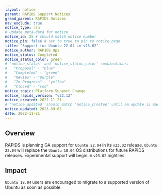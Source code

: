 ```yaml
---
layout: notice
parent: RAPIDS Support Notices
grand_parent: RAPIDS Notices
nav_exclude: true
notice_type: rsn
# Update meta-data for notice
notice_id: 25 # should match notice number
notice_pin: false # set to true to pin to notice page
title: "Support for Ubuntu 22.04 in v23.02"
notice_author: RAPIDS Ops
notice_status: Completed
notice_status_color: green
# 'notice_status' and 'notice_status_color' combinations:
#   "Proposal" - "blue"
#   "Completed" - "green"
#   "Review" - "purple"
#   "In Progress" - "yellow"
#   "Closed" - "red"
notice_topic: Platform Support Change
notice_rapids_version: "v22.12"
notice_created: 2022-11-21
# 'notice_updated' should match 'notice_created' until an update is made
notice_updated: 2023-09-05
date: 2022-11-21
---
```


## Overview

RAPIDS is planning GA support for `Ubuntu 22.04` in its `v23.02` release. `Ubuntu 22.04` will replace the `Ubuntu 18.04` OS distributions for future RAPIDS releases. Experimental support will begin in `v23.02` nightlies.

## Impact

`Ubuntu 18.04` users are encouraged to migrate to a supported version of Ubuntu as soon as possible.
